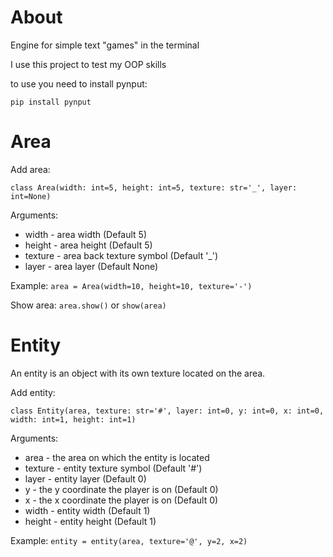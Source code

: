 # About
 Engine for simple text "games" in the terminal

 I use this project to test my OOP skills
 
 to use you need to install pynput:
 
 `pip install pynput`
 
 # Area
 Add area:
 
 `class Area(width: int=5, height: int=5, texture: str='_', layer: int=None)`
 
 Arguments:
 * width - area width (Default 5)
 * height - area height (Default 5)
 * texture - area back texture symbol (Default '_')
 * layer - area layer (Default None)

 Example:
 `area = Area(width=10, height=10, texture='-')`
 
 Show area:
 `area.show()` or `show(area)`

 # Entity
 An entity is an object with its own texture located on the area.
 
 Add entity:
 
 `class Entity(area, texture: str='#', layer: int=0, y: int=0, x: int=0, width: int=1, height: int=1)`
 
 Arguments:
 * area - the area on which the entity is located
 * texture - entity texture symbol (Default '#')
 * layer - entity layer (Default 0)
 * y - the y coordinate the player is on (Default 0)
 * x - the x coordinate the player is on (Default 0)
 * width - entity width (Default 1)
 * height - entity height (Default 1)
 
 Example:
 `entity = entity(area, texture='@', y=2, x=2)`

